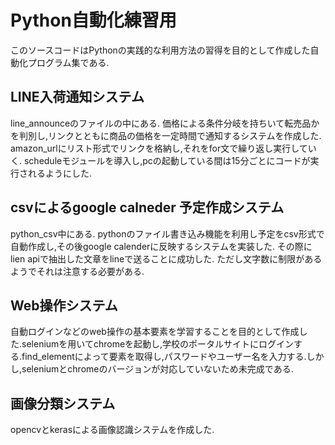 # Python自動化練習用

このソースコードはPythonの実践的な利用方法の習得を目的として作成した自動化プログラム集である.

## LINE入荷通知システム
line_announceのファイルの中にある.
価格による条件分岐を持ちいて転売品かを判別し,リンクとともに商品の価格を一定時間で通知するシステムを作成した.
amazon_urlにリスト形式でリンクを格納し,それをfor文で繰り返し実行していく.
scheduleモジュールを導入し,pcの起動している間は15分ごとにコードが実行されるようにした.

## csvによるgoogle calneder 予定作成システム
python_csv中にある.
pythonのファイル書き込み機能を利用し予定をcsv形式で自動作成し,その後google calenderに反映するシステムを実装した.
その際にlien apiで抽出した文章をlineで送ることに成功した.
ただし文字数に制限があるようでそれは注意する必要がある.

## Web操作システム
自動ログインなどのweb操作の基本要素を学習することを目的として作成した.seleniumを用いてchromeを起動し,学校のポータルサイトにログインする.find_elementによって要素を取得し,パスワードやユーザー名を入力する.しかし,seleniumとchromeのバージョンが対応していないため未完成である.

## 画像分類システム
opencvとkerasによる画像認識システムを作成した.

## 
